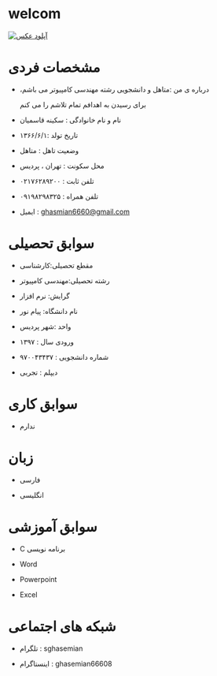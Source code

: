 # welcom



<a href="https://8pic.ir/" target="_blank" title="آپلود عکس"><img src="https://8pic.ir/uploads/۲۰۲۰۱۰۰۸-۱۸۰۰۳۲.jpg" border="0" alt="آپلود عکس"></a> 
# مشخصات فردی 

- ،درباره ی من :متاهل و دانشجویی رشته مهندسی کامپیوتر می باشم
   
    برای رسیدن به اهدافم تمام تلاشم را می کنم
 
 - نام و نام خانوادگی : سکینه قاسمیان  

 - تاریخ تولد :۱۳۶۶/۶/۱ 
  
 - وضعیت تاهل : متاهل 
 
 - محل سکونت : تهران ، پردیس
 
 - تلفن ثابت : ۰۲۱٧۶۲۸۹۲۰۰
     
 -  تلفن همراه : ۰۹۱۹۸۲۹۸۳۲۵ 
   
 - ایمیل : ghasmian6660@gmail.com 
   
 
# سوابق تحصیلی

- مقطع تحصیلی:کارشناسی

- رشته تحصیلی:مهندسی کامپیوتر

- گرایش: نرم افزار  

- نام دانشگاه: پیام نور

- واحد :شهر پردیس

- ورودی سال : ۱۳۹۷ 

- شماره دانشجویی : ۹۷۰۰۴۳۴۳۷ 

- دیپلم : تجربی


# سوابق کاری

- ندارم

# زبان

- فارسی

- انگلیسی

# سوابق آموزشی

- C برنامه نویسی

- Word

- Powerpoint 

- Excel

# شبکه های اجتماعی

- تلگرام : sghasemian

- اینستاگرام : ghasemian66608


